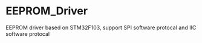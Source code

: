 # EEPROM_Driver
EEPROM driver based on STM32F103, support SPI software protocal and IIC software protocal

